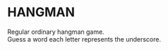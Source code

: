 # HANGMAN  

Regular ordinary hangman game.  
Guess a word each letter represents the underscore.  
